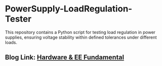 # PowerSupply-LoadRegulation-Tester
This repository contains a Python script for testing load regulation in power supplies, ensuring voltage stability within defined tolerances under different loads.

## Blog Link: [Hardware & EE Fundamental](https://docs.google.com/document/d/1T7CMkyIj2viTvtc2fpWc24gUgGb3LPDfmJTzH9S-jbE/edit#heading=h.i99a21x6n0iv)
